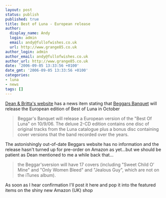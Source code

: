 ```yaml
---
layout: post
status: publish
published: true
title: Best of Luna - European release
author:
  display_name: Andy
  login: admin
  email: andy@fullofwishes.co.uk
  url: http://www.grange85.co.uk
author_login: admin
author_email: andy@fullofwishes.co.uk
author_url: http://www.grange85.co.uk
date: '2006-09-05 13:33:56 +0100'
date_gmt: '2006-09-05 13:33:56 +0100'
categories:
- luna
- news
tags: []
---
```

<p><a href="http://www.deanandbritta.com">Dean & Britta's website</a> has a news item stating that <a href="http://www.beggars.com">Beggars Banquet</a> will release the European edition of Best of Luna in October</p>
<blockquote><p>Beggar's Banquet will release a European version of the "Best Of Luna" on 10/9/06. The deluxe 2-CD edition contains one disc of original tracks from the Luna catalogue plus a bonus disc containing cover versions that the band recorded over the years.</p></blockquote>
<p>The astonishingly out-of-date Beggars website has no information and the release hasn't turned up for pre-order on Amazon as yet...but we should be patient as Dean mentioned to me a while back that...</p>
<blockquote><p>the Beggar'sversion will have 17 covers (including &quot;Sweet Child O' Mine&quot; and &quot;Only Women Bleed&quot; and &quot;Jealous Guy&quot;, which are not on the iTunes album).</p></blockquote>
<p>As soon as I hear confirmation I'll post it here and pop it into the featured items on the shiny new <span class="removed_link" title="http://www.grange85.co.uk/galaxie/shop.php?shop=uk">Amazon (UK) shop</span></p>
